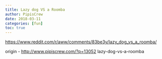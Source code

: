 ```yaml
---
title: Lazy dog VS a Roomba
author: PipisCrew
date: 2018-03-11
categories: [fun]
toc: true
---
```


https://www.reddit.com/r/aww/comments/83be3y/lazy_dog_vs_a_roomba/

origin - http://www.pipiscrew.com/?p=13052 lazy-dog-vs-a-roomba